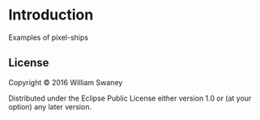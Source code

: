 # Introduction

Examples of pixel-ships

## License

Copyright © 2016 William Swaney

Distributed under the Eclipse Public License either version 1.0 or (at
your option) any later version.
